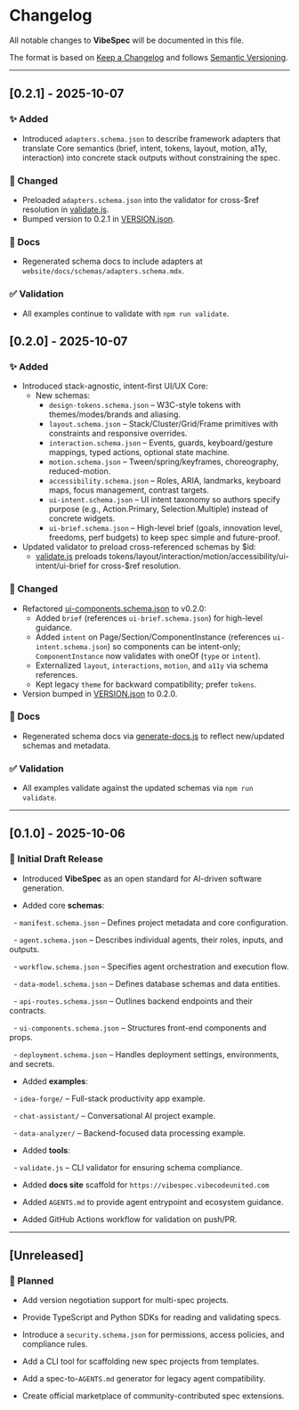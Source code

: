 # Changelog

All notable changes to **VibeSpec** will be documented in this file.  

The format is based on [Keep a Changelog](https://keepachangelog.com/en/1.0.0/) and follows [Semantic Versioning](https://semver.org/spec/v2.0.0/).

---

## [0.2.1] - 2025-10-07

### ✨ Added
- Introduced `adapters.schema.json` to describe framework adapters that translate Core semantics (brief, intent, tokens, layout, motion, a11y, interaction) into concrete stack outputs without constraining the spec.

### 🔧 Changed
- Preloaded `adapters.schema.json` into the validator for cross-$ref resolution in [validate.js](tools/validate.js:1).
- Bumped version to 0.2.1 in [VERSION.json](VERSION.json:1).

### 🧰 Docs
- Regenerated schema docs to include adapters at `website/docs/schemas/adapters.schema.mdx`.

### ✅ Validation
- All examples continue to validate with `npm run validate`.

## [0.2.0] - 2025-10-07

### ✨ Added
- Introduced stack-agnostic, intent-first UI/UX Core:
  - New schemas:
    - `design-tokens.schema.json` – W3C-style tokens with themes/modes/brands and aliasing.
    - `layout.schema.json` – Stack/Cluster/Grid/Frame primitives with constraints and responsive overrides.
    - `interaction.schema.json` – Events, guards, keyboard/gesture mappings, typed actions, optional state machine.
    - `motion.schema.json` – Tween/spring/keyframes, choreography, reduced-motion.
    - `accessibility.schema.json` – Roles, ARIA, landmarks, keyboard maps, focus management, contrast targets.
    - `ui-intent.schema.json` – UI intent taxonomy so authors specify purpose (e.g., Action.Primary, Selection.Multiple) instead of concrete widgets.
    - `ui-brief.schema.json` – High-level brief (goals, innovation level, freedoms, perf budgets) to keep spec simple and future-proof.
- Updated validator to preload cross-referenced schemas by $id:
  - [validate.js](tools/validate.js:18) preloads tokens/layout/interaction/motion/accessibility/ui-intent/ui-brief for cross-$ref resolution.

### 🔄 Changed
- Refactored [ui-components.schema.json](schemas/ui-components.schema.json:1) to v0.2.0:
  - Added `brief` (references `ui-brief.schema.json`) for high-level guidance.
  - Added `intent` on Page/Section/ComponentInstance (references `ui-intent.schema.json`) so components can be intent-only; `ComponentInstance` now validates with oneOf (`type` or `intent`).
  - Externalized `layout`, `interactions`, `motion`, and `a11y` via schema references.
  - Kept legacy `theme` for backward compatibility; prefer `tokens`.
- Version bumped in [VERSION.json](VERSION.json:1) to 0.2.0.

### 🧰 Docs
- Regenerated schema docs via [generate-docs.js](tools/generate-docs.js:140) to reflect new/updated schemas and metadata.

### ✅ Validation
- All examples validate against the updated schemas via `npm run validate`.

---

## [0.1.0] - 2025-10-06

### 🎉 Initial Draft Release

- Introduced **VibeSpec** as an open standard for AI-driven software generation.

- Added core **schemas**:

&nbsp; - `manifest.schema.json` – Defines project metadata and core configuration.

&nbsp; - `agent.schema.json` – Describes individual agents, their roles, inputs, and outputs.

&nbsp; - `workflow.schema.json` – Specifies agent orchestration and execution flow.

&nbsp; - `data-model.schema.json` – Defines database schemas and data entities.

&nbsp; - `api-routes.schema.json` – Outlines backend endpoints and their contracts.

&nbsp; - `ui-components.schema.json` – Structures front-end components and props.

&nbsp; - `deployment.schema.json` – Handles deployment settings, environments, and secrets.

- Added **examples**:

&nbsp; - `idea-forge/` – Full-stack productivity app example.

&nbsp; - `chat-assistant/` – Conversational AI project example.

&nbsp; - `data-analyzer/` – Backend-focused data processing example.

- Added **tools**:

&nbsp; - `validate.js` – CLI validator for ensuring schema compliance.

- Added **docs site** scaffold for `https://vibespec.vibecodeunited.com`

- Added `AGENTS.md` to provide agent entrypoint and ecosystem guidance.

- Added GitHub Actions workflow for validation on push/PR.

---

## [Unreleased]

### 🚀 Planned

- Add version negotiation support for multi-spec projects.

- Provide TypeScript and Python SDKs for reading and validating specs.

- Introduce a `security.schema.json` for permissions, access policies, and compliance rules.

- Add a CLI tool for scaffolding new spec projects from templates.

- Add a spec-to-`AGENTS.md` generator for legacy agent compatibility.

- Create official marketplace of community-contributed spec extensions.
